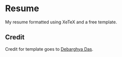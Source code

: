 # Resume
My resume formatted using XeTeX and a free template. 

## Credit
Credit for template goes to [Debarghya Das](https://github.com/deedydas/Deedy-Resume).